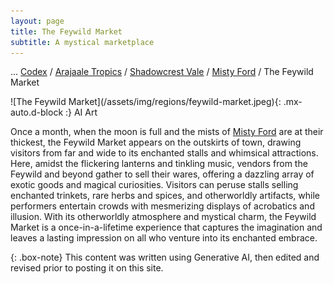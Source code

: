 ```yaml
---
layout: page
title: The Feywild Market
subtitle: A mystical marketplace
---
```

<span class="breadcrumbs" markdown="1">... [Codex](/codex) / [Arajaale Tropics](/codex/regions/arajaale-tropics) / [Shadowcrest Vale](/codex/regions/shadowcrest-vale) / [Misty Ford](/codex/regions/misty-ford) / The Feywild Market</span>
<div class="position-placeholder" markdown="1">
![The Feywild Market](/assets/img/regions/feywild-market.jpeg){: .mx-auto.d-block :}
<span class="ai-img">AI Art</span>
</div>

Once a month, when the moon is full and the mists of [Misty Ford](/codex/regions/misty-ford) are at their thickest, the Feywild Market appears on the outskirts of town, drawing visitors from far and wide to its enchanted stalls and whimsical attractions. Here, amidst the flickering lanterns and tinkling music, vendors from the Feywild and beyond gather to sell their wares, offering a dazzling array of exotic goods and magical curiosities. Visitors can peruse stalls selling enchanted trinkets, rare herbs and spices, and otherworldly artifacts, while performers entertain crowds with mesmerizing displays of acrobatics and illusion. With its otherworldly atmosphere and mystical charm, the Feywild Market is a once-in-a-lifetime experience that captures the imagination and leaves a lasting impression on all who venture into its enchanted embrace.

{: .box-note}
This content was written using Generative AI, then edited and revised prior to posting it on this site.
